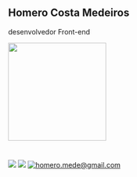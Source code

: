 ## Homero Costa Medeiros
desenvolvedor Front-end

<div float="left">
  <img src="https://github.com/Homeromedeiros/portfolio-website/blob/master/src/assets/homero_about.jpg" width="200";/>
</div>

#
<div>
  <a href="https://www.linkedin.com/in/homero-costa-medeiros-887017bb/" target="_blank"><img src="https://img.shields.io/badge/-LinkedIn-%230077B5?style=for-the-badge&logo=linkedin&logoColor=white" target="_blank" ></a>
  <a href="https://www.youtube.com/channel/UC3loJnYWxbKMHZDT4WLQHsg" target="_blank"><img src="https://img.shields.io/badge/YouTube-FF0000?style=for-the-badge&logo=youtube&logoColor=white" target="_blank"></a>
  <a href="mailto:homero.mede@gmail.com" target="blank"><img src="https://img.shields.io/badge/Gmail-D14836?style=for-the-badge&logo=gmail&logoColor=white" alt="homero.mede@gmail.com"/></a>
  <!--
  <a href="https://discord.com/channels/@me" target="_blank"><img src="https://img.shields.io/badge/Discord-7289DA?style=for-the-badge&logo=discord&logoColor=white" target="_blank"></a>
  -->
</div>
</div>
